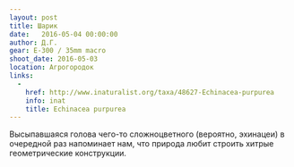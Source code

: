 ```yaml
---
layout: post
title: Шарик
date:   2016-05-04 00:00:00
author: Д.Г.
gear: E-300 / 35mm macro
shoot_date: 2016-05-03
location: Агрогородок
links:
  -
    href: http://www.inaturalist.org/taxa/48627-Echinacea-purpurea
    info: inat
    title: Echinacea purpurea
---
```


Высыпавшаяся голова чего-то сложноцветного (вероятно, эхинацеи) в очередной раз напоминает нам, что природа любит строить хитрые геометрические конструкции.
